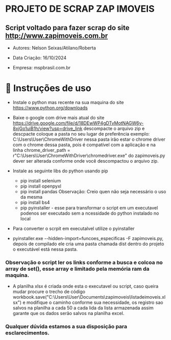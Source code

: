 # PROJETO DE SCRAP ZAP IMOVEIS

## Script voltado para fazer scrap do site http://www.zapimoveis.com.br
- Autores: Nelson Seixas/Atilano/Roberta

- Data Criação: 16/10/2024

- Empresa: mspbrasil.com.br 

# :hammer: Instruções de uso

- Instale o python mas recente na sua maquina do site https://www.python.org/downloads

- Baixe o google com drive mais atual do site https://drive.google.com/file/d/18DEwWP4gDTvMotNAGW6y-8xjGo1uiB1h/view?usp=drive_link descompacte o arquivo zip e descpacte  coloque a pasta no seu  lugar de preferência exemplo: C:\Users\User\ChromeWithDriver  nessa pasta irão estar o chrome driver com o chrome dessa pasta, pois é compatível com a aplicação e na linha  chrome_driver_path = r"C:\Users\User\ChromeWithDriver\chromedriver.exe" do zapimoveis.py dever ser alterada conforme onde você descompactou o arquivo zip.  

- Instale as seguinte libs do python usando pip 
    - pip install selenium
    - pip install openpyxl
    - pip install pandas  Observação: Creio quen não seja necessário o uso da mesma
    - pip install bs4 
    - pip pyinstaller - esse para transformar o script em um executavel podenos ser executado sem a ncessidade do python instalado no local


- Para converter o scrpit em executalvel utilize o pyinstaller  

- pyinstaller.exe --hidden-import=funcoes_especificas -F zapimoveis.py, depois de compilado ele cria uma pasta chamada dist dentro do projeto o executável está nessa pasta.

### Observação o script ler os links conforme a busca e colcoa no array de set(), esse array e limitado pela memória ram da maquina. 

- A planilha xlsx é criada onde esta o executavel ou script, caso queira mudar procure o trecho de código   workbook.save("C:\Users\User\Documents\zapimoveis\listadeimoveis.xlsx")  e modifique o caminho conforme sua necessidade, os registro sao salvos na planilha a cada 50 a cada lida da lista armazenada assim garante que os dados serão salvos na planilha excel.

### Qualquer dúvida estamos a sua disposição para esclarecimentos.





 


